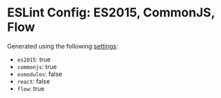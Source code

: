 # ESLint Config: ES2015, CommonJS, Flow

Generated using the following [settings](https://github.com/wildpeaks/packages-eslint-config#readme):

- `es2015`: true
- `commonjs`: true
- `esmodules`: false
- `react`: false
- `flow`: true
	
